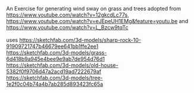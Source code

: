 An Exercise for generating wind sway on grass and trees adopted from https://www.youtube.com/watch?v=12gkcdLc77s, https://www.youtube.com/watch?v=eJEpeUH1EMg&feature=youtu.be and https://www.youtube.com/watch?v=L_Bzcw9tqTc
<br/><br/>
uses
https://sketchfab.com/3d-models/sharp-rock-10-91909721747b46679ee641bb1ffe2ee1<br/>
https://sketchfab.com/3d-models/grass-6d418b9a945e4bee9e9ab7de954d76d1<br/>
https://sketchfab.com/3d-models/old-house-5382f0f9706d47a2acd19ad7222679af<br/>
https://sketchfab.com/3d-models/tree-1e2f0c04b74a4b7ab285d893423fc65a

